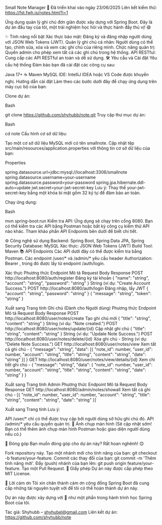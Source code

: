 Small Note Manager
🚀 Đã triển khai vào ngày 23/06/2025
Liên kết kiểm thử: https://fst.fwh.is/notes.html?i=1

Ứng dụng quản lý ghi chú đơn giản được xây dựng với Spring Boot. Đây là dự án đầu tay của tôi, một trải nghiệm học hỏi và thực hành đầy thú vị! 😄

✨ Tính năng nổi bật
Xác thực bảo mật: Đăng ký và đăng nhập người dùng với JSON Web Tokens (JWT).
Quản lý ghi chú cá nhân: Người dùng có thể tạo, chỉnh sửa, xóa và xem các ghi chú của riêng mình.
Chức năng quản trị: Quyền admin cho phép xem tất cả các ghi chú trong hệ thống.
API RESTful: Cung cấp các API RESTful an toàn và dễ sử dụng.
🛠️ Yêu cầu và Cài đặt
Yêu cầu hệ thống
Đảm bảo bạn đã cài đặt các công cụ sau:

Java 17+ ☕
Maven
MySQL
IDE: IntelliJ IDEA hoặc VS Code được khuyến nghị.
Hướng dẫn cài đặt
Làm theo các bước dưới đây để chạy ứng dụng trên máy cục bộ của bạn:

Clone dự án:

Bash

git clone https://github.com/shyhubb/note.git
Truy cập thư mục dự án:

Bash

cd note
Cấu hình cơ sở dữ liệu:

Tạo một cơ sở dữ liệu MySQL mới có tên smallnote.
Cập nhật tệp src/main/resources/application.properties với thông tin cơ sở dữ liệu của bạn:
<!-- end list -->

Properties

spring.datasource.url=jdbc:mysql://localhost:3306/smallnote
spring.datasource.username=your-username
spring.datasource.password=your-password
spring.jpa.hibernate.ddl-auto=update
jwt.secret=your-jwt-secret-key
Lưu ý: Thay thế your-jwt-secret-key bằng một khóa bí mật gồm 32 ký tự để đảm bảo an toàn.

Chạy ứng dụng:

Bash

mvn spring-boot:run
Kiểm tra API:
Ứng dụng sẽ chạy trên cổng 8080. Bạn có thể kiểm tra các API bằng Postman hoặc bất kỳ công cụ kiểm thử API nào khác. Tham khảo phần API Endpoints bên dưới để biết chi tiết.

⚙️ Công nghệ sử dụng
Backend: Spring Boot, Spring Data JPA, Spring Security
Database: MySQL
Xác thực: JSON Web Tokens (JWT)
Build Tool: Maven
📚 API Endpoints
Các API dưới đây có thể được kiểm tra bằng Postman. Các endpoint /user/* và /admin/* yêu cầu header Authorization: Bearer <token>, trong đó <token> được lấy từ endpoint /auth/login.

Xác thực
Phương thức	Endpoint	Mô tả	Request Body	Response
POST	http://localhost:8080/auth/register	Đăng ký tài khoản	{ "name": "string", "account": "string", "password": "string" }	String (ví dụ: "Create Account Success.")
POST	http://localhost:8080/auth/login	Đăng nhập, lấy JWT	{ "account": "string", "password": "string" }	{ "message": "string", "token": "string" }

Xuất sang Trang tính
Ghi chú (Dành cho Người dùng)
Phương thức	Endpoint	Mô tả	Request Body	Response
POST	http://localhost:8080/user/notes/create	Tạo ghi chú mới	{ "title": "string", "content": "string" }	String (ví dụ: "Note created.")
POST	http://localhost:8080/user/notes/update/{id}	Cập nhật ghi chú	{ "title": "string", "content": "string" }	String (ví dụ: "Update Note Success.")
POST	http://localhost:8080/user/notes/delete/{id}	Xóa ghi chú	-	String (ví dụ: "Delete Note Success.")
GET	http://localhost:8080/user/notes/view	Xem tất cả ghi chú	-	{ "message": "string", "data": [{ "note_id": number, "user_id": number, "account": "string", "title": "string", "content": "string", "date": "string" }] }
GET	http://localhost:8080/user/notes/view/details/{id}	Xem chi tiết ghi chú	-	{ "message": "string", "data": { "note_id": number, "user_id": number, "account": "string", "title": "string", "content": "string", "date": "string" } }

Xuất sang Trang tính
Admin
Phương thức	Endpoint	Mô tả	Request Body	Response
GET	http://localhost:8080/admin/notes/showall	Xem tất cả ghi chú	-	[{ "note_id": number, "user_id": number, "account": "string", "title": "string", "content": "string", "date": "string" }]

Xuất sang Trang tính
Lưu ý:

API /user/* chỉ có thể được truy cập bởi người dùng sở hữu ghi chú đó.
API /admin/* yêu cầu quyền quản trị.
📸 Ảnh chụp màn hình
(Sẽ cập nhật sớm! Bạn có thể thêm ảnh chụp màn hình Postman hoặc giao diện người dùng nếu có.)

🤝 Đóng góp
Bạn muốn đóng góp cho dự án này? Rất hoan nghênh! 😊

Fork repository này.
Tạo một nhánh mới cho tính năng của bạn: git checkout -b feature/your-feature.
Commit các thay đổi của bạn: git commit -m 'Thêm tính năng mới'.
Đẩy (push) nhánh của bạn lên: git push origin feature/your-feature.
Tạo một Pull Request.
📜 Giấy phép
Dự án này được cấp phép theo MIT License.

🙌 Lời cảm ơn
Tôi xin chân thành cảm ơn cộng đồng Spring Boot đã cung cấp những tài nguyên tuyệt vời để tôi có thể hoàn thành dự án này.

Dự án này được xây dựng với 💖 như một phần trong hành trình học Spring Boot của tôi.

Tác giả: Shyhubb – shyhubel@gmail.com
Liên kết dự án: https://github.com/shyhubb/note
